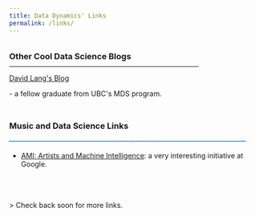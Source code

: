 ```yaml
---
title: Data Dynamics' Links
permalink: /links/
---
```

<br style="LINE-HEIGHT:5px">
<h3 style="LINE-HEIGHT:5px;">Other Cool Data Science Blogs</h3>
<hr width="75%" align="LEFT" color="#2676FF" background-color="#2676FF" noshade>
<a href="https://laingdk.github.io/">David Lang's Blog</a>
<p>      - a fellow graduate from UBC's MDS program.</p>
<br>
<h3 style="LINE-HEIGHT:5px;">Music and Data Science Links</h3>
<h5 style="color:#2676FF; LINE-HEIGHT:5px;">_______________________________________________________________________</h5>

- [AMI: Artists and Machine Intelligence](https://ami.withgoogle.com/): a very interesting initiative at Google.
<br>
<br>
<br>
> Check back soon for more links.

